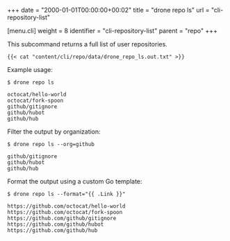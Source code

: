 +++
date = "2000-01-01T00:00:00+00:02"
title = "drone repo ls"
url = "cli-repository-list"

[menu.cli]
  weight = 8
  identifier = "cli-repository-list"
  parent = "repo"
+++

This subcommand returns a full list of user repositories.

```text
{{< cat "content/cli/repo/data/drone_repo_ls.out.txt" >}}
```

Example usage:

```text
$ drone repo ls

octocat/hello-world
octocat/fork-spoon
github/gitignore
github/hubot
github/hub
```

Filter the output by organization:

```text
$ drone repo ls --org=github

github/gitignore
github/hubot
github/hub
```

Format the output using a custom Go template:

```text
$ drone repo ls --format="{{ .Link }}"

https://github.com/octocat/hello-world
https://github.com/octocat/fork-spoon
https://github.com/github/gitignore
https://github.com/github/hubot
https://github.com/github/hub
```
